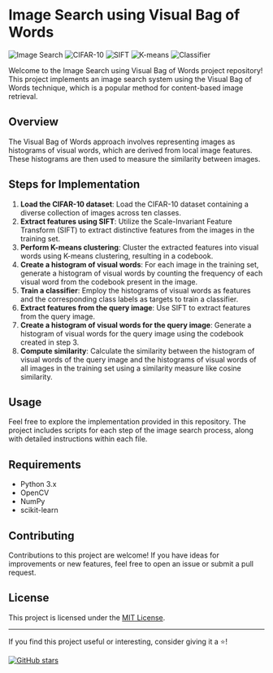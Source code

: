 # Image Search using Visual Bag of Words

![Image Search](https://img.shields.io/badge/Image%20Search-Visual%20Bag%20of%20Words-blue.svg)
![CIFAR-10](https://img.shields.io/badge/Dataset-CIFAR--10-orange.svg)
![SIFT](https://img.shields.io/badge/Feature%20Extraction-SIFT-yellow.svg)
![K-means](https://img.shields.io/badge/Clustering-K--means-green.svg)
![Classifier](https://img.shields.io/badge/Classifier-Training-blueviolet.svg)

Welcome to the Image Search using Visual Bag of Words project repository! This project implements an image search system using the Visual Bag of Words technique, which is a popular method for content-based image retrieval.

## Overview

The Visual Bag of Words approach involves representing images as histograms of visual words, which are derived from local image features. These histograms are then used to measure the similarity between images.

## Steps for Implementation

1. **Load the CIFAR-10 dataset**: Load the CIFAR-10 dataset containing a diverse collection of images across ten classes.
2. **Extract features using SIFT**: Utilize the Scale-Invariant Feature Transform (SIFT) to extract distinctive features from the images in the training set.
3. **Perform K-means clustering**: Cluster the extracted features into visual words using K-means clustering, resulting in a codebook.
4. **Create a histogram of visual words**: For each image in the training set, generate a histogram of visual words by counting the frequency of each visual word from the codebook present in the image.
5. **Train a classifier**: Employ the histograms of visual words as features and the corresponding class labels as targets to train a classifier.
6. **Extract features from the query image**: Use SIFT to extract features from the query image.
7. **Create a histogram of visual words for the query image**: Generate a histogram of visual words for the query image using the codebook created in step 3.
8. **Compute similarity**: Calculate the similarity between the histogram of visual words of the query image and the histograms of visual words of all images in the training set using a similarity measure like cosine similarity.

## Usage

Feel free to explore the implementation provided in this repository. The project includes scripts for each step of the image search process, along with detailed instructions within each file.

## Requirements

- Python 3.x
- OpenCV
- NumPy
- scikit-learn

## Contributing

Contributions to this project are welcome! If you have ideas for improvements or new features, feel free to open an issue or submit a pull request.

## License

This project is licensed under the [MIT License](LICENSE).

---

If you find this project useful or interesting, consider giving it a ⭐️!

[![GitHub stars](https://img.shields.io/github/stars/AviralTripathim22ma012/Visual_BOW.svg?style=social&label=Star)](https://github.com/AviralTripathim22ma012/Visual_BOW)
